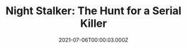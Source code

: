 ---
title: "Night Stalker: The Hunt for a Serial Killer"
year: 2021
date: 2021-07-06T00:00:03.000Z
permalink: /almanac/movies/2021-07-06-night-stalker-the-hunt-for-a-serial-killer/index.html
link: https://letterboxd.com/rknightuk/film/night-stalker-the-hunt-for-a-serial-killer/
rating: 3
---
